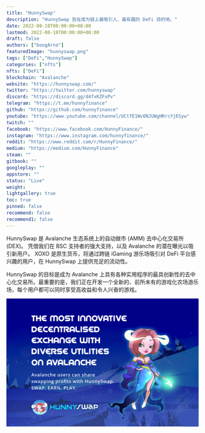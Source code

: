 ```yaml
---
title: "HunnySwap"
description: "HunnySwap 旨在成为链上最吸引人、最有趣的 DeFi 目的地。"
date: 2022-08-18T00:00:00+08:00
lastmod: 2022-08-18T00:00:00+08:00
draft: false
authors: ["boogArno"]
featuredImage: "hunnyswap.png"
tags: ["DeFi","HunnySwap"]
categories: ["nfts"]
nfts: ["DeFi"]
blockchain: "Avalanche"
website: "https://hunnyswap.com/"
twitter: "https://twitter.com/hunnyswap"
discord: "https://discord.gg/d4fxKZFxPv"
telegram: "https://t.me/hunnyfinance"
github: "https://github.com/hunnyfinance"
youtube: "https://www.youtube.com/channel/UCtfE1WvONJUWgHRrcYjESyw"
twitch: ""
facebook: "https://www.facebook.com/HunnyFinance/"
instagram: "https://www.instagram.com/hunnyfinance/"
reddit: "https://www.reddit.com/r/HunnyFinance/"
medium: "https://medium.com/HunnyFinance"
steam: ""
gitbook: ""
googleplay: ""
appstore: ""
status: "Live"
weight: 
lightgallery: true
toc: true
pinned: false
recommend: false
recommend1: false
---
```

HunnySwap 是 Avalanche 生态系统上的自动做市 (AMM) 去中心化交易所 (DEX)。 凭借我们在 BSC 支持者的强大支持，以及 Avalanche 的潜在曝光以吸引新用户。 XOXO 是原生货币，将通过跨链 iGaming 游乐场吸引对 DeFi 平台感兴趣的用户，在 HunnySwap 上提供充足的流动性。

HunnySwap 的目标是成为 Avalanche 上具有各种实用程序的最具创新性的去中心化交易所。最重要的是，我们正在开发一个全新的、前所未有的游戏化农场游乐场，每个用户都可以同时享受高收益和令人兴奋的游戏。

![hunnyswap-dapp-defi-avalanche-image1_6334f3995b29d0e3479496e564c9be87](hunnyswap-dapp-defi-avalanche-image1_6334f3995b29d0e3479496e564c9be87.png)
